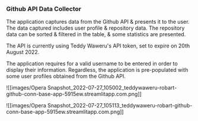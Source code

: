 ### Github API Data Collector

The application captures data from the Github API & presents it to the user. The data captured includes user profile & repository data. The repository data can be sorted & filtered in the table, & some statistics are presented.

The API is currently using Teddy Waweru's API token, set to expire on 20th August 2022.

The application requires for a valid username to be entered in order to display their information. Regardless, the application is pre-populated with some user profiles obtained from the Github API.

![[images/Opera Snapshot_2022-07-27_105002_teddywaweru-robart-github-conn-base-app-5915ew.streamlitapp.com.png]]

![[images/Opera Snapshot_2022-07-27_105113_teddywaweru-robart-github-conn-base-app-5915ew.streamlitapp.com.png]]
